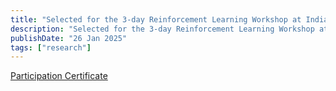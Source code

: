 ```yaml
---
title: "Selected for the 3-day Reinforcement Learning Workshop at Indian Institute of Science Bangalore, India"
description: "Selected for the 3-day Reinforcement Learning Workshop at Indian Institute of Science Bangalore, India"
publishDate: "26 Jan 2025"
tags: ["research"]
---
```

[Participation Certificate](https://drive.google.com/file/d/12QDMcPsJrjZQjgsvRClm5ZoNnvUyX7Zl/view?usp=sharing)

